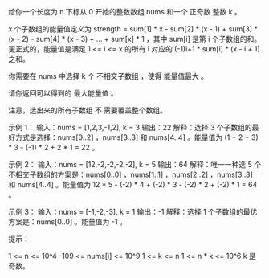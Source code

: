 给你一个长度为 n 下标从 0 开始的整数数组 nums 和一个 正奇数 整数 k 。

x 个子数组的能量值定义为 strength = sum[1] * x - sum[2] * (x - 1) + sum[3] * (x - 2) - sum[4] * (x - 3) + ... + sum[x] *
1 ，其中 sum[i] 是第 i 个子数组的和。更正式的，能量值是满足 1 <= i <= x 的所有 i 对应的 (-1)i+1 * sum[i] * (x - i + 1) 之和。

你需要在 nums 中选择 k 个 不相交子数组 ，使得 能量值最大 。

请你返回可以得到的 最大能量值 。

注意，选出来的所有子数组 不 需要覆盖整个数组。

示例 1：
输入：nums = [1,2,3,-1,2], k = 3
输出：22
解释：选择 3 个子数组的最好方式是选择：nums[0..2] ，nums[3..3] 和 nums[4..4] 。能量值为 (1 + 2 + 3) * 3 - (-1) * 2 + 2 * 1 =
22 。

示例 2：
输入：nums = [12,-2,-2,-2,-2], k = 5
输出：64
解释：唯一一种选 5 个不相交子数组的方案是：nums[0..0] ，nums[1..1] ，nums[2..2] ，nums[3..3] 和 nums[4..4] 。能量值为 12 *
5 - (-2) * 4 + (-2) * 3 - (-2) * 2 + (-2) * 1 = 64 。

示例 3：
输入：nums = [-1,-2,-3], k = 1
输出：-1
解释：选择 1 个子数组的最优方案是：nums[0..0] 。能量值为 -1 。

提示：

1 <= n <= 10^4
-109 <= nums[i] <= 10^9
1 <= k <= n
1 <= n * k <= 10^6
k 是奇数。
